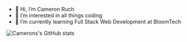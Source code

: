 - 👋 Hi, I’m Cameron Ruch
- 👀 I’m interested in all things coding
- 🌱 I’m currently learning Full Stack Web Development at BloomTech


![Camerons's GitHub stats](https://github-readme-stats.vercel.app/api?username=cameronruch&show_icons=true&theme=dracula)
